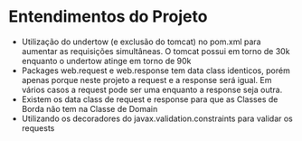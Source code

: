 # Entendimentos do Projeto

- Utilização do undertow (e exclusão do tomcat) no pom.xml para aumentar as requisições simultâneas. O tomcat possui em torno de 30k enquanto o undertow atinge em torno de 90k
- Packages web.request e web.response tem data class identicos, porém apenas porque neste projeto a request e a response será igual. Em vários casos a request pode ser uma enquanto a response seja outra.
- Existem os data class de request e response para que as Classes de Borda não tem na Classe de Domain
- Utilizando os decoradores do javax.validation.constraints para validar os requests